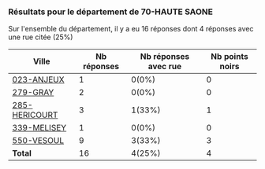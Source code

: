 ### Résultats pour le département de 70-HAUTE SAONE

Sur l'ensemble du département, il y a eu 16 réponses dont 4 réponses avec une rue citée (25%)

| Ville | Nb réponses | Nb réponses avec rue | Nb points noirs |
|-------------|-------------|----------------------|-----------------|
|<a href='023-ANJEUX.md'>023-ANJEUX</a>|1|0(0%)|0|
|<a href='279-GRAY.md'>279-GRAY</a>|2|0(0%)|0|
|<a href='285-HERICOURT.md'>285-HERICOURT</a>|3|1(33%)|1|
|<a href='339-MELISEY.md'>339-MELISEY</a>|1|0(0%)|0|
|<a href='550-VESOUL.md'>550-VESOUL</a>|9|3(33%)|3|
| **Total** |16|4(25%)|4|
